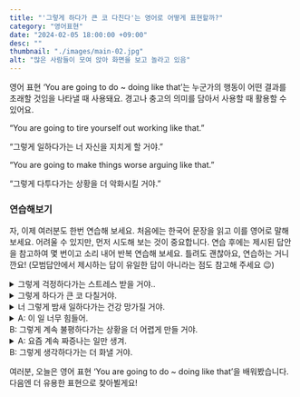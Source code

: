```yaml
---
title: "'그렇게 하다가 큰 코 다친다'는 영어로 어떻게 표현할까?"
category: "영어표현"
date: "2024-02-05 18:00:00 +09:00"
desc: ""
thumbnail: "./images/main-02.jpg"
alt: "많은 사람들이 모여 앉아 화면을 보고 놀라고 있음"
---
```


영어 표현 ‘You are going to do ~ doing like that’는 누군가의 행동이 어떤 결과를 초래할 것임을 나타낼 때 사용돼요. 경고나 충고의 의미를 담아서 사용할 때 활용할 수 있어요.

“You are going to tire yourself out working like that.”

“그렇게 일하다가는 너 자신을 지치게 할 거야.”

“You are going to make things worse arguing like that.”

“그렇게 다투다가는 상황을 더 악화시킬 거야.”

### 연습해보기

자, 이제 여러분도 한번 연습해 보세요. 처음에는 한국어 문장을 읽고 이를 영어로 말해보세요. 어려울 수 있지만, 먼저 시도해 보는 것이 중요합니다. 연습 후에는 제시된 답안을 참고하여 몇 번이고 소리 내어 반복 연습해 보세요. 틀려도 괜찮아요, 연습하는 거니깐요! (모범답안에서 제시하는 답이 유일한 답이 아니라는 점도 참고해 주세요 😉)

<details>
  <summary>그렇게 걱정하다가는 스트레스 받을 거야..</summary>
  <span>You are going to stress yourself out worrying like that.</span>
</details>

<details>
 <summary>그렇게 하다가 큰 코 다칠거야.</summary>
  <span>You are going to end up in trouble doing it like that.</span>
</details>

<details>
  <summary>너 그렇게 밤새 일하다가는 건강 망가질 거야.</summary>
  <span>
  You are going to harm your health working overnight like that.
  </span>
</details>

<details>
  <summary>A: 이 일 너무 힘들어.<br>
  B: 그렇게 계속 불평하다가는 상황을 더 어렵게 만들 거야.
  </summary>
  <span>
  A: This work is too hard.<br>
  B: You are going to make things harder for yourself complaining like that.
  </span>
</details>

<details>
  <summary>A: 요즘 계속 짜증나는 일만 생겨.<br>
  B: 그렇게 생각하다가는 더 화낼 거야.
  </summary>
  <span>
  A: Lately, everything just seems to annoy me.<br>
  B: You are going to end up getting angrier thinking like that.
  </span>
</details>

여러분, 오늘은 영어 표현 ‘You are going to do ~ doing like that’을 배워봤습니다. 다음엔 더 유용한 표현으로 찾아뵐게요!
